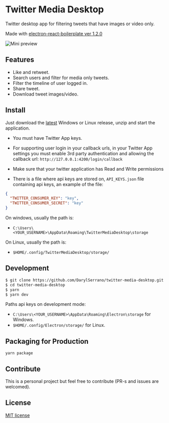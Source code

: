 # Twitter Media Desktop

Twitter desktop app for filtering tweets that have images or video only.

Made with [electron-react-boilerplate ver 1.2.0](https://github.com/electron-react-boilerplate/electron-react-boilerplate)

![Mini preview](https://i.imgur.com/3xw3GfX.gif)

## Features

- Like and retweet.
- Search users and filter for media only tweets.
- Filter the timeline of user logged in.
- Share tweet.
- Download tweet images/video.

## Install

Just download the [latest](https://github.com/DarylSerrano/twitter-media-desktop/releases) Windows or Linux release, unzip and start the application.

- You must have Twitter App keys.
- For supporting user login in your callback urls, in your Twitter App settings you must enable 3rd party authentication and allowing the callback url:
  `http://127.0.0.1:4200/login/callback`

- Make sure that your twitter application has Read and Write permissions

- There is a file where api keys are stored on, `API_KEYS.json` file containing api keys, an example of the file:

```json
{
  "TWITTER_CONSUMER_KEY": "key",
  "TWITTER_CONSUMER_SECRET": "key"
}
```

On windows, usually the path is:

- `C:\Users\<YOUR_USERNAME>\AppData\Roaming\TwitterMediaDesktop\storage`

On Linux, usually the path is:

- `$HOME/.config/TwitterMediaDesktop/storage/`

## Development

```bash
$ git clone https://github.com/DarylSerrano/twitter-media-desktop.git
$ cd twitter-media-desktop
$ yarn
$ yarn dev
```

Paths api keys on development mode:

- `C:\Users\<YOUR_USERNAME>\AppData\Roaming\Electron\storage` for Windows.
- `$HOME/.config/Electron/storage/` for Linux.

## Packaging for Production

```
yarn package
```

## Contribute

This is a personal project but feel free to contribute (PR-s and issues are welcomed).

## License

[MIT license](https://github.com/DarylSerrano/twitter-media-desktop/blob/master/LICENSE)
